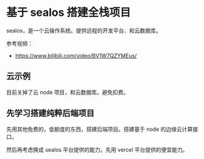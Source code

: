 # 基于 sealos 搭建全栈项目

sealos，是一个云操作系统。提供远程的开发平台、和云数据库。

参考视频：

- https://www.bilibili.com/video/BV1W7QZYMEus/

## 云示例

目前关掉了云 node 项目，和云数据库。避免扣费。

## 先学习搭建纯粹后端项目

先用其他免费的，低额度的东西，搭建后端项目。搭建基于 node 的边缘云计算接口。

然后再考虑换成 sealos 平台提供的能力。先用 vercel 平台提供的便宜能力。
